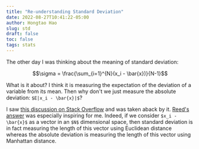 ```yaml
---
title: "Re-understanding Standard Deviation"
date: 2022-08-27T10:41:22-05:00
author: Hongtao Hao
slug: std
draft: false
toc: false
tags: stats
---
```


The other day I was thinking about the meaning of standard deviation:

$$\sigma = \frac{\sum_{i=1}^{N}(x_i - \bar{x})}{N-1}$$

What is it about? I think it is measuring the expectation of the deviation of a variable from its mean. Then why don't we just measure the absolute deviation: `$E|x_i - \bar{x}|$`?

I saw [this discussion on Stack Overflow](https://stats.stackexchange.com/q/118) and was taken aback by it. [Reed's answer](https://stats.stackexchange.com/a/120) was especially inspiring for me. Indeed, if we consider `$x_i - \bar{x}$` as a vector in an `$N$` dimensional space, then standard deviation is in fact measuring the length of this vector using Euclidean distance whereas the absolute deviation is measuring the length of this vector using Manhattan distance. 

